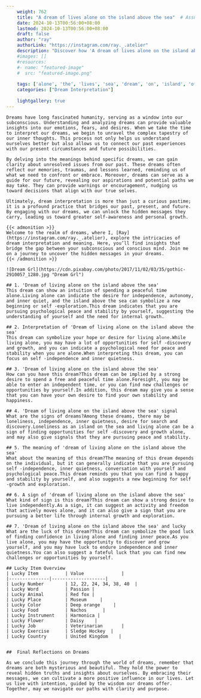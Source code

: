 ```yaml
---
    weight: 762
    title: "A dream of lives alone on the island above the sea"  # Assuming 'title' column exists
    date: 2024-10-13T00:56:00+08:00
    lastmod: 2024-10-13T00:56:00+08:00
    draft: false
    author: "ray"
    authorLink: "https://instagram.com/ray._.atelier"
    description: "Discover how 'A dream of lives alone on the island above the sea' can interpret your future and uncover its significant meanings in your life."
    #images: []
    #resources:
    #- name: "featured-image"
    #  src: "featured-image.png"
    
    tags: ['alone', 'the', 'lives', 'sea', 'dream', 'on', 'island', 'of', 'A', 'above']
    categories: ["Dream Interpretation"]
    
    lightgallery: true
---
```

    
    Dreams have long fascinated humanity, serving as a window into our subconscious. Understanding and analyzing dreams can provide valuable insights into our emotions, fears, and desires. When we take the time to interpret our dreams, we begin to unravel the complex tapestry of our inner thoughts. This process not only helps us understand ourselves better but also allows us to connect our past experiences with our present circumstances and future possibilities.
    
    By delving into the meanings behind specific dreams, we can gain clarity about unresolved issues from our past. These dreams often reflect our memories, traumas, and lessons learned, reminding us of what we need to confront or embrace. Moreover, dreams can serve as a guide for our future, revealing our aspirations and potential paths we may take. They can provide warnings or encouragement, nudging us toward decisions that align with our true selves.
    
    Ultimately, dream interpretation is more than just a curious pastime; it is a profound practice that bridges our past, present, and future. By engaging with our dreams, we can unlock the hidden messages they carry, leading us toward greater self-awareness and personal growth.
    
    {{< admonition >}}
    Welcome to the realm of dreams, where I, [Ray](https://instagram.com/ray._.atelier), explore the intricacies of dream interpretation and meaning. Here, you’ll find insights that bridge the gap between your subconscious and conscious mind. Join me on a journey to uncover the hidden messages in your dreams.
    {{< /admonition >}}
    
    ![Dream Grl](https://cdn.pixabay.com/photo/2017/11/02/03/35/gothic-2910057_1280.jpg "Dream Grl")
    
    ## 1. 'Dream of living alone on the island above the sea'
    This dream can show an intuition of spending a peaceful time alone.Living alone can indicate the desire for independence, autonomy, and inner quiet, and the island above the sea can symbolize a new beginning or self -exploration.This dream indicates that you are pursuing psychological peace and stability by yourself, suggesting the understanding of yourself and the need for internal growth.
    
    ## 2. Interpretation of 'Dream of living alone on the island above the sea'
    This dream can symbolize your hope or desire for living alone.While living alone, you may have a lot of opportunities for self -discovery and growth, and you can indicate a psychological need for peace and stability when you are alone.When interpreting this dream, you can focus on self -independence and inner quietness.
    
    ## 3. 'Dream of living alone on the island above the sea'
    How can you have this dream?This dream can be implied by a strong desire to spend a free and peaceful time alone.Foresight, you may be able to enter an independent time, or you can find new challenges or opportunities by yourself.In addition, this dream may give you a sense that you can have your own desire to find your own stability and happiness.
    
    ## 4. 'Dream of living alone on the island above the sea' signal
    What are the signs of dreams?Among these dreams, there may be loneliness, independence, inner quietness, desire for search and discovery.Loneliness as an island on the sea and living alone can be a sign of finding opportunities for self -discovery and growth alone, and may also give signals that they are pursuing peace and stability.
    
    ## 5. The meaning of 'dream of living alone on the island above the sea'
    What about the meaning of this dream?The meaning of this dream depends on the individual, but it can generally indicate that you are pursuing self -independence, inner quietness, conversation with yourself and psychological peace.This dream reminds you that you can find a happy and stability by yourself, and also suggests a new beginning for self -growth and exploration.
    
    ## 6. A sign of 'dream of living alone on the island above the sea'
    What kind of sign is this dream?This dream can show a strong desire to live independently.As a sign, it can suggest an activity and freedom that actively moves alone, and it can also give a sign that you are pursuing a better life through internal growth and exploration.
    
    ## 7. 'Dream of living alone on the island above the sea' and lucky
    What are the luck of this dream?This dream can symbolize the good luck of finding confidence in living alone and finding inner peace.As you live alone, you may have the opportunity to discover and grow yourself, and you may have luck to endure independence and inner quietness.You can also suggest a fateful luck that you can find new challenges or opportunities by yourself.
    
    ## Lucky Item Overview
    | Lucky Item          | Value              |
    |---------------|--------------------|
    | Lucky Number        | 12, 22, 24, 34, 38, 40  |
    | Lucky Word          | Passion |
    | Lucky Animal        | Red fox |
    | Lucky Place         | Museum     |
    | Lucky Color         | Deep orange     |
    | Lucky Food          | Nachos      |
    | Lucky Instrument    | Harmonica |
    | Lucky Flower        | Daisy    |
    | Lucky Job           | Veterinarian       |
    | Lucky Exercise      | Sledge Hockey  |
    | Lucky Country       | United Kingdom    |
    
    
    ##  Final Reflections on Dreams
    
    As we conclude this journey through the world of dreams, remember that dreams are both mysterious and beautiful. They hold the power to reveal hidden truths and insights about ourselves. By embracing their messages, we can cultivate a more positive influence in our lives. Let us live with intention, guided by the wisdom our dreams offer. Together, may we navigate our paths with clarity and purpose.
    